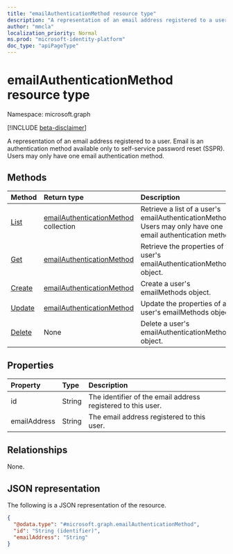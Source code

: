 ```yaml
---
title: "emailAuthenticationMethod resource type"
description: "A representation of an email address registered to a user. Email is an authentication method available only to self-service password reset (SSPR)"
author: "mmcla"
localization_priority: Normal
ms.prod: "microsoft-identity-platform"
doc_type: "apiPageType"
---
```


# emailAuthenticationMethod resource type

Namespace: microsoft.graph

[!INCLUDE [beta-disclaimer](../../includes/beta-disclaimer.md)]

A representation of an email address registered to a user. Email is an authentication method available only to self-service password reset (SSPR). Users may only have one email authentication method.


## Methods
|Method|Return type|Description|
|:---|:---|:---|
|[List](../api/emailauthenticationmethod-list.md)|[emailAuthenticationMethod](../resources/emailauthenticationmethod.md) collection|Retrieve a list of a user's emailAuthenticationMethods. Users may only have one email authentication method.|
|[Get](../api/emailauthenticationmethod-get.md)|[emailAuthenticationMethod](../resources/emailauthenticationmethod.md)|Retrieve the properties  of the user's emailAuthenticationMethod object.|
|[Create](../api/emailauthenticationmethod-post.md)|[emailAuthenticationMethod](../resources/emailauthenticationmethod.md)|Create a user's emailMethods object.|
|[Update](../api/emailauthenticationmethod-update.md)|[emailAuthenticationMethod](../resources/emailauthenticationmethod.md)|Update the properties of a user's emailMethods object.|
|[Delete](../api/emailauthenticationmethod-delete.md)|None|Delete a user's emailAuthenticationMethod object.|


## Properties
|Property|Type|Description|
|:---|:---|:---|
|id|String|The identifier of the email address registered to this user.|
|emailAddress|String|The email address registered to this user.|

## Relationships
None.

## JSON representation
The following is a JSON representation of the resource.
<!-- {
  "blockType": "resource",
  "keyProperty": "id",
  "@odata.type": "microsoft.graph.emailAuthenticationMethod",
  "baseType": "microsoft.graph.authenticationMethod",
  "openType": false
}
-->
``` json
{
  "@odata.type": "#microsoft.graph.emailAuthenticationMethod",
  "id": "String (identifier)",
  "emailAddress": "String"
}
```


